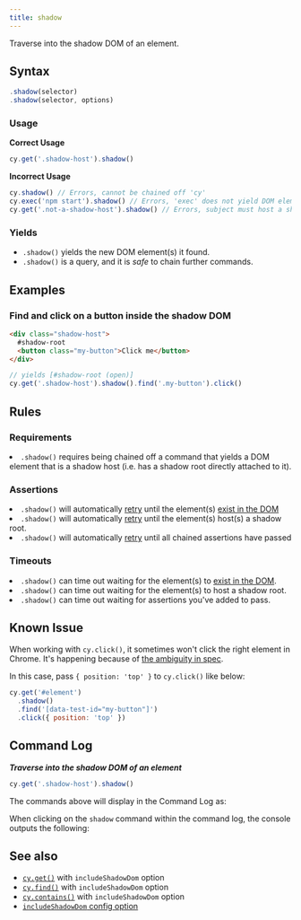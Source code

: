 ```yaml
---
title: shadow
---
```


Traverse into the shadow DOM of an element.

## Syntax

```javascript
.shadow(selector)
.shadow(selector, options)
```

### Usage

**<Icon name="check-circle" color="green"></Icon> Correct Usage**

```javascript
cy.get('.shadow-host').shadow()
```

**<Icon name="exclamation-triangle" color="red"></Icon> Incorrect Usage**

```javascript
cy.shadow() // Errors, cannot be chained off 'cy'
cy.exec('npm start').shadow() // Errors, 'exec' does not yield DOM element
cy.get('.not-a-shadow-host').shadow() // Errors, subject must host a shadow root
```

### Yields [<Icon name="question-circle"/>](/guides/core-concepts/introduction-to-cypress#Subject-Management)

- `.shadow()` yields the new DOM element(s) it found.
- `.shadow()` is a query, and it is _safe_ to chain further commands.

## Examples

### Find and click on a button inside the shadow DOM

```html
<div class="shadow-host">
  #shadow-root
  <button class="my-button">Click me</button>
</div>
```

```javascript
// yields [#shadow-root (open)]
cy.get('.shadow-host').shadow().find('.my-button').click()
```

## Rules

### Requirements [<Icon name="question-circle"/>](/guides/core-concepts/introduction-to-cypress#Chains-of-Commands)

<List><li>`.shadow()` requires being chained off a command that yields a DOM
element that is a shadow host (i.e. has a shadow root directly attached to
it).</li></List>

### Assertions [<Icon name="question-circle"/>](/guides/core-concepts/introduction-to-cypress#Assertions)

<List><li>`.shadow()` will automatically
[retry](/guides/core-concepts/retry-ability) until the element(s)
[exist in the DOM](/guides/core-concepts/introduction-to-cypress#Default-Assertions)</li><li>`.shadow()`
will automatically [retry](/guides/core-concepts/retry-ability) until the
element(s) host(s) a shadow root.</li><li>`.shadow()` will automatically
[retry](/guides/core-concepts/retry-ability) until all chained assertions have
passed</li></List>

### Timeouts [<Icon name="question-circle"/>](/guides/core-concepts/introduction-to-cypress#Timeouts)

<List><li>`.shadow()` can time out waiting for the element(s) to
[exist in the DOM](/guides/core-concepts/introduction-to-cypress#Default-Assertions).</li><li>`.shadow()`
can time out waiting for the element(s) to host a shadow
root.</li><li>`.shadow()` can time out waiting for assertions you've added to
pass.</li></List>

## Known Issue

When working with `cy.click()`, it sometimes won't click the right element in
Chrome. It's happening because of
[the ambiguity in spec](https://bugs.chromium.org/p/chromium/issues/detail?id=1188919&q=shadowRoot%20elementFromPoint&can=2).

In this case, pass `{ position: 'top' }` to `cy.click()` like below:

```js
cy.get('#element')
  .shadow()
  .find('[data-test-id="my-button"]')
  .click({ position: 'top' })
```

## Command Log

**_Traverse into the shadow DOM of an element_**

```javascript
cy.get('.shadow-host').shadow()
```

The commands above will display in the Command Log as:

<DocsImage src="/img/api/shadow/shadow-command-log.png" alt="Command Log shadow" ></DocsImage>

When clicking on the `shadow` command within the command log, the console
outputs the following:

<DocsImage src="/img/api/shadow/shadow-in-console.png" alt="console.log shadow" ></DocsImage>

## See also

- [`cy.get()`](/api/commands/get#Arguments) with `includeShadowDom` option
- [`cy.find()`](/api/commands/find#Arguments) with `includeShadowDom` option
- [`cy.contains()`](/api/commands/contains#Arguments) with `includeShadowDom`
  option
- [`includeShadowDom` config option](/guides/references/configuration#Global)
